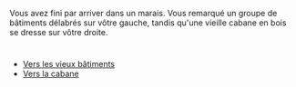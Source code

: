 Vous avez fini par arriver dans un marais. Vous remarqué un groupe de bâtiments délabrés sur vôtre gauche, tandis qu'une vieille cabane en bois se dresse sur vôtre droite.

#

- [Vers les vieux bâtiments](https://github.com/Yacine-Oussadi/TP_Techmed_Groupe_1_Labyrinth/blob/main/crous.md)
- [Vers la cabane](https://github.com/Yacine-Oussadi/TP_Techmed_Groupe_1_Labyrinth/blob/main/Cabane%20abandonn%C3%A9e.md)
